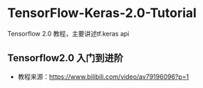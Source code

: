 # TensorFlow-Keras-2.0-Tutorial
Tensorflow 2.0 教程，主要讲述tf.keras api

## Tensorflow2.0 入门到进阶
- 教程来源：https://www.bilibili.com/video/av79196096?p=1
